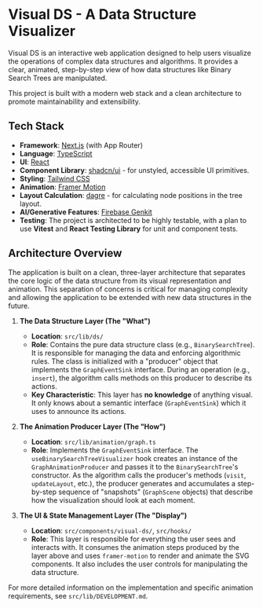 # Visual DS - A Data Structure Visualizer

Visual DS is an interactive web application designed to help users visualize the operations of complex data structures and algorithms. It provides a clear, animated, step-by-step view of how data structures like Binary Search Trees are manipulated.

This project is built with a modern web stack and a clean architecture to promote maintainability and extensibility.

## Tech Stack

*   **Framework**: [Next.js](https://nextjs.org/) (with App Router)
*   **Language**: [TypeScript](https://www.typescriptlang.org/)
*   **UI**: [React](https://reactjs.org/)
*   **Component Library**: [shadcn/ui](https://ui.shadcn.com/) - for unstyled, accessible UI primitives.
*   **Styling**: [Tailwind CSS](https://tailwindcss.com/)
*   **Animation**: [Framer Motion](https://www.framer.com/motion/)
*   **Layout Calculation**: [dagre](https://github.com/dagrejs/dagre) - for calculating node positions in the tree layout.
*   **AI/Generative Features**: [Firebase Genkit](https://firebase.google.com/docs/genkit)
*   **Testing**: The project is architected to be highly testable, with a plan to use **Vitest** and **React Testing Library** for unit and component tests.

## Architecture Overview

The application is built on a clean, three-layer architecture that separates the core logic of the data structure from its visual representation and animation. This separation of concerns is critical for managing complexity and allowing the application to be extended with new data structures in the future.

1.  **The Data Structure Layer (The "What")**
    *   **Location**: `src/lib/ds/`
    *   **Role**: Contains the pure data structure class (e.g., `BinarySearchTree`). It is responsible for managing the data and enforcing algorithmic rules. The class is initialized with a "producer" object that implements the `GraphEventSink` interface. During an operation (e.g., `insert`), the algorithm calls methods on this producer to describe its actions.
    *   **Key Characteristic**: This layer has **no knowledge** of anything visual. It only knows about a semantic interface (`GraphEventSink`) which it uses to announce its actions.

2.  **The Animation Producer Layer (The "How")**
    *   **Location**: `src/lib/animation/graph.ts`
    *   **Role**: Implements the `GraphEventSink` interface. The `useBinarySearchTreeVisualizer` hook creates an instance of the `GraphAnimationProducer` and passes it to the `BinarySearchTree`'s constructor. As the algorithm calls the producer's methods (`visit`, `updateLayout`, etc.), the producer generates and accumulates a step-by-step sequence of "snapshots" (`GraphScene` objects) that describe how the visualization should look at each moment.

3.  **The UI & State Management Layer (The "Display")**
    *   **Location**: `src/components/visual-ds/`, `src/hooks/`
    *   **Role**: This layer is responsible for everything the user sees and interacts with. It consumes the animation steps produced by the layer above and uses `framer-motion` to render and animate the SVG components. It also includes the user controls for manipulating the data structure.

For more detailed information on the implementation and specific animation requirements, see `src/lib/DEVELOPMENT.md`.
